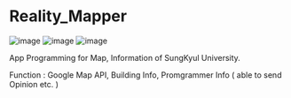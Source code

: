 # Reality_Mapper
![image](https://user-images.githubusercontent.com/103025111/226537307-cb787cb3-944f-46a6-a139-fdd0655f41b5.png)
![image](https://user-images.githubusercontent.com/103025111/226537061-fd0c79e2-bec0-4a77-9408-8e3203cb35bb.png)
![image](https://user-images.githubusercontent.com/103025111/226537111-d035e63e-90f7-4f57-9f4b-e2896303e03c.png)

App Programming for Map, Information of SungKyul University.

Function : Google Map API, Building Info, Promgrammer Info ( able to send Opinion etc. )

